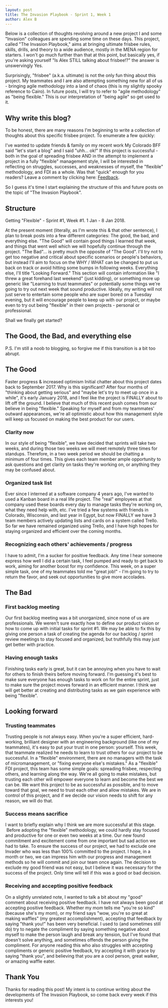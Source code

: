 ```yaml
---
layout: post
title: The Invasion Playbook - Sprint 1, Week 1
author: Alex B
---
```


Below is a collection of thoughts revolving around a new project I and some "Invasion" colleagues are spending some time on these days. This project, called "The Invasion Playbook," aims at bringing ultimate frisbee rules, skills, drills, and theory to a wide audience, mostly in the MENA region for starters. I won't go much further than that at this point, but basically yes, if you're asking yourself "Is Alex STILL talking about frisbee!?" the answer is unswervingly Yes.

Surprisingly, "frisbee" (a.k.a. ultimate) is not the only fun thing about this project. My teammates and I are also attempting something new for all of us - bringing agile methodology into a land of chaos (this is my slightly spooky reference to Cairo). In future posts, I will try to refer to "agile methodology" as "being flexible." This is our interpretation of "being agile" so get used to it.

## Why write this blog?
To be honest, there are many reasons I'm beginning to write a collection of thoughts about this specific frisbee project. To enumerate a few quickly:

I've wanted to update friends & family on my recent work
My Colorado BFF said "let's start a blog" and I said "uhh... ok!"
If this project is successful - both in the goal of spreading frisbee AND in the attempt to implement a project in a fully "flexible" management style, I will be interested in reflecting on struggles, successes, and weaknesses of myself, the "flexible" methodology, and FDI as a whole.
Was that "quick" enough for you readers? Leave a comment by clicking here: <a target="_blank" href="https://www.google.com/search?q=nobody+cares">Feedback</a>.

So I guess it's time I start explaining the structure of this and future posts on the topic of "The Invasion Playbook".

## Structure
Getting "Flexible" - Sprint #1, Week #1. 1 Jan - 8 Jan 2018.

At the present moment (literally, as I'm wrote this & that other sentence), I plan to break posts into a few different categories: The good, the bad, and everything else. "The Good" will contain good things I learned that week, and things that went well which we will hopefully continue through the project. "The Bad"... is pretty much the opposite of "The Good". I'll try not to get too negative and critical about specific scenarios or people's behaviors, but instead I'll aim to focus on the WHY / WHAT can be changed to put us back on track or avoid hitting some bumps in following weeks. Everything else, I'll title "Looking Forward." This section will contain information like "I threw a great forehand last weekend" (just kidding), or something more up generic like "Learning to trust teammates" or potentially some things we're going to try out next week that sound productive. Ideally, my writing will not just serve to entertain some people who are super bored on a Tuesday evening, but it will encourage people to keep up with our project, or maybe even to try out being "flexible" in their own projects - personal or professional.

Shall we finally get started?

## The Good, the Bad, and everything else
P.S. I'm still a noob to blogging, so forgive me if this transition is a bit too abrupt.

## The Good
Faster progress & increased optimism
Initial chatter about this project dates back to September 2017. Why is this significant? After four months of "thinking about getting serious" and "maybe let's try to meet up once in a while", it's early January 2018, and I feel like the project is FINALLY about to lift off the ground. I believe that much of this recent push comes from our believe in being "flexible." Speaking for myself and from my teammates' outward appearances, we're all optimistic about how this management style will keep us focused on making the best product for our users.

### Clarity now
In our style of being "flexible", we have decided that sprints will take two weeks, and during those two weeks we will meet remotely three times for standups. Therefore, in a two week period we should be chatting a minimum of four times. This gives each team member ample opportunity to ask questions and get clarity on tasks they're working on, or anything they may be confused about.

### Organized task list
Ever since I interned at a software company 4 years ago, I've wanted to used a Kanban board in a real life project. The "real" employees at that company used these boards every day to manage tasks they're working on, what they need help with, etc. I've tried a few systems with friends in Colorado, Wisconsin, and last year in Egypt, but now FINALLY we have 3 team members actively updating lists and cards on a system called Trello. So far we have remained organized using Trello, and I have high hopes for staying organized and efficient over the coming months.

### Recognizing each others' achievements / progress
I have to admit, I'm a sucker for positive feedback. Any time I hear someone express how well I did a certain task, I feel pumped and ready to get back to work, aiming for another boost for my confidence. This week, on a super simple task, one of my teammates told me "great job!" - I'm going to try to return the favor, and seek out opportunities to give more accolades.

## The Bad
### First backlog meeting
Our first backlog meeting was a bit unorganized, since none of us are professionals. We weren't sure exactly how to define our product vision or how to come up with initial tasks for sprint #1. We may be able to fix this by giving one person a task of creating the agenda for our backlog / sprint review meetings to stay focused and organized, but truthfully this may just get better with practice.

### Having enough tasks
Finishing tasks early is great, but it can be annoying when you have to wait for others to finish theirs before moving forward. I'm guessing it's best to make sure everyone has enough tasks to work on for the entire sprint, just to make sure the project moves forward in an efficient manner. I think we will get better at creating and distributing tasks as we gain experience with being "flexible".

## Looking forward
### Trusting teammates
Trusting people is not always easy. When you're a super efficient, hard-working, brilliant designer with an engineering background (like one of my teammates), it's easy to put your trust in one person: yourself. This week, that teammate realized he needs to learn to trust others for our project to be successful. In a "flexible" environment, there are no managers with the task of micromanagement, or "fixing everyone else's mistakes." As a "flexible" FDI project, this team has some simple goals: spreading frisbee, respecting others, and learning along the way. We're all going to make mistakes, but trusting each other will empower everyone to learn and become the best we can be. We want this project to be as successful as possible, and to move toward that goal, we need to trust each other and allow mistakes. We are in control of this project, and if we decide our vision needs to shift for any reason, we will do that.

### Success means sacrifice
I want to briefly explain why I think we are more successful at this stage.    Before adopting the "flexible" methodology, we could hardly stay focused and productive for one or even two weeks at a time. Our new found commitment and excitement come from one important but sad action we had to take. To ensure the success of our project, we had to exclude one Invader who was less than 100% committed to the project. I hope, in a month or two, we can impress him with our progress and management methods so he will commit and join our team once again. The decision to exclude my good friend was not easy, but I believe it was necessary for the success of the project. Only time will tell if this was a good or bad decision.

### Receiving and accepting positive feedback
On a slightly unrelated note, I wanted to talk a bit about my "good" comment about receiving positive feedback. I have not always been good at accepting positive feedback. Whether my mom tells me "you're so kind" (because she's my mom), or my friend says "wow, you're so great at making waffles" (my greatest accomplishment), accepting that feedback by saying "thank you!" has been very beneficial. I used to (and sometimes still do) try to negate the compliment by saying something negative about myself to make the person laugh and break any tension, but I've found that doesn't solve anything, and sometimes offends the person giving the compliment. For anyone reading this who also struggles with accepting compliments or generic positive feedback, try accepting it with grace by saying "thank you", and believing that you are a cool person, great walker, or amazing waffle eater.

## Thank You
Thanks for reading this post! My intent is to continue writing about the developments of The Invasion Playbook, so come back every week if this interests you!
